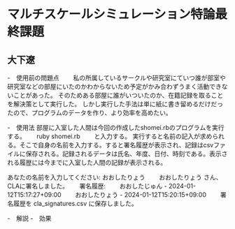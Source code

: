 # マルチスケールシミュレーション特論最終課題
## 大下遼

-　使用前の問題点　　
私の所属しているサークルや研究室にていつ誰が部室や研究室などの部屋にいたのかわからないため予定がかみ合わずうまく活動できないことがあった。
そのためある部屋に誰がいついたのか、在籍記録を取ることを解決策として実行した。
しかし実行した手法は単に紙に書き留めるだけだったので、プログラムのデータを作り、より効率を高めたい。

-　使用法
部屋に入室した人間は今回の作成したshomei.rbのプログラムを実行する。　　
ruby shomei.rb　　 
と入力する。
実行すると名前の記入が求められる。そこで自身の名前を入力する。すると署名履歴が表示され、記録はcsvファイルに保存される。記録されるデータは氏名、年度、日付、時刻である。表示される履歴には今までに入室した人間の記録が表示される。　　

あなたの名前を入力してください: おおしたりょう　　
おおしたりょう さん、CLAに署名しました。　　
署名履歴:　　
おおしたじゅん - 2024-01-12T15:17:27+09:00　　
おおしたりょう - 2024-01-12T15:20:15+09:00　　
署名履歴を cla_signatures.csv に保存しました。　　

-　解説
-　効果
